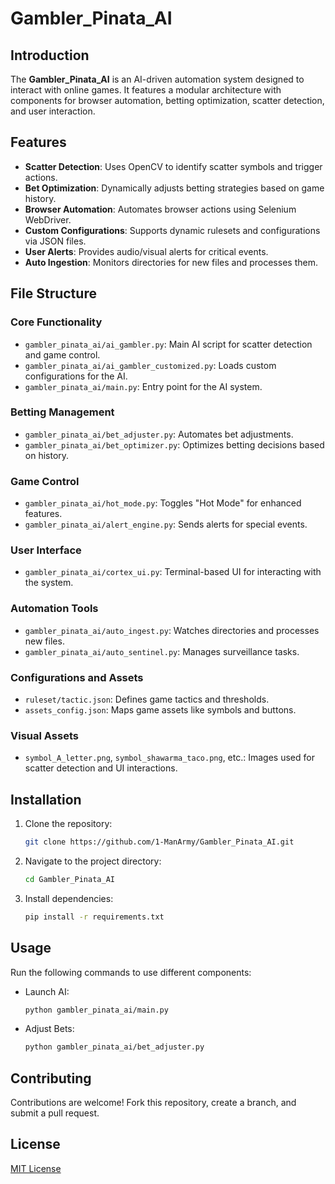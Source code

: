 # Gambler_Pinata_AI

## Introduction
The **Gambler_Pinata_AI** is an AI-driven automation system designed to interact with online games. It features a modular architecture with components for browser automation, betting optimization, scatter detection, and user interaction.

## Features
- **Scatter Detection**: Uses OpenCV to identify scatter symbols and trigger actions.
- **Bet Optimization**: Dynamically adjusts betting strategies based on game history.
- **Browser Automation**: Automates browser actions using Selenium WebDriver.
- **Custom Configurations**: Supports dynamic rulesets and configurations via JSON files.
- **User Alerts**: Provides audio/visual alerts for critical events.
- **Auto Ingestion**: Monitors directories for new files and processes them.

## File Structure

### Core Functionality
- `gambler_pinata_ai/ai_gambler.py`: Main AI script for scatter detection and game control.
- `gambler_pinata_ai/ai_gambler_customized.py`: Loads custom configurations for the AI.
- `gambler_pinata_ai/main.py`: Entry point for the AI system.

### Betting Management
- `gambler_pinata_ai/bet_adjuster.py`: Automates bet adjustments.
- `gambler_pinata_ai/bet_optimizer.py`: Optimizes betting decisions based on history.

### Game Control
- `gambler_pinata_ai/hot_mode.py`: Toggles "Hot Mode" for enhanced features.
- `gambler_pinata_ai/alert_engine.py`: Sends alerts for special events.

### User Interface
- `gambler_pinata_ai/cortex_ui.py`: Terminal-based UI for interacting with the system.

### Automation Tools
- `gambler_pinata_ai/auto_ingest.py`: Watches directories and processes new files.
- `gambler_pinata_ai/auto_sentinel.py`: Manages surveillance tasks.

### Configurations and Assets
- `ruleset/tactic.json`: Defines game tactics and thresholds.
- `assets_config.json`: Maps game assets like symbols and buttons.

### Visual Assets
- `symbol_A_letter.png`, `symbol_shawarma_taco.png`, etc.: Images used for scatter detection and UI interactions.

## Installation
1. Clone the repository:
   ```bash
   git clone https://github.com/1-ManArmy/Gambler_Pinata_AI.git
   ```
2. Navigate to the project directory:
   ```bash
   cd Gambler_Pinata_AI
   ```
3. Install dependencies:
   ```bash
   pip install -r requirements.txt
   ```

## Usage
Run the following commands to use different components:
- Launch AI:
  ```bash
  python gambler_pinata_ai/main.py
  ```
- Adjust Bets:
  ```bash
  python gambler_pinata_ai/bet_adjuster.py
  ```

## Contributing
Contributions are welcome! Fork this repository, create a branch, and submit a pull request.

## License
[MIT License](LICENSE)
